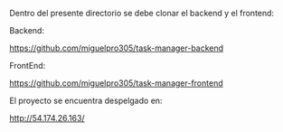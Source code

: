 Dentro del presente directorio se debe clonar el backend y el frontend:


Backend:

https://github.com/miguelpro305/task-manager-backend

FrontEnd:

https://github.com/miguelpro305/task-manager-frontend

El proyecto se encuentra despelgado en:

http://54.174.26.163/
